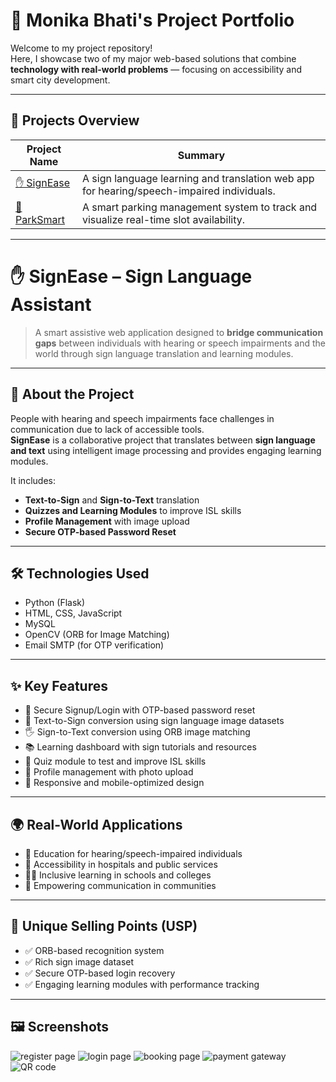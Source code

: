 # 🚀 Monika Bhati's Project Portfolio

Welcome to my project repository!  
Here, I showcase two of my major web-based solutions that combine **technology with real-world problems** — focusing on accessibility and smart city development.

---

## 📁 Projects Overview

| Project Name | Summary |
|--------------|---------|
| [✋ SignEase](#-signease--sign-language-assistant) | A sign language learning and translation web app for hearing/speech-impaired individuals. |
| [🚗 ParkSmart](#-parksmart--smart-parking-management-system) | A smart parking management system to track and visualize real-time slot availability. |

---

# ✋ SignEase – Sign Language Assistant

> A smart assistive web application designed to **bridge communication gaps** between individuals with hearing or speech impairments and the world through sign language translation and learning modules.

---

## 📖 About the Project

People with hearing and speech impairments face challenges in communication due to lack of accessible tools.  
**SignEase** is a collaborative project that translates between **sign language and text** using intelligent image processing and provides engaging learning modules.

It includes:
- **Text-to-Sign** and **Sign-to-Text** translation
- **Quizzes and Learning Modules** to improve ISL skills
- **Profile Management** with image upload
- **Secure OTP-based Password Reset**

---

## 🛠️ Technologies Used

- Python (Flask)
- HTML, CSS, JavaScript
- MySQL
- OpenCV (ORB for Image Matching)
- Email SMTP (for OTP verification)

---

## ✨ Key Features

- 🔐 Secure Signup/Login with OTP-based password reset  
- 🧠 Text-to-Sign conversion using sign language image datasets  
- 🖐️ Sign-to-Text conversion using ORB image matching  
- 📚 Learning dashboard with sign tutorials and resources  
- 🎯 Quiz module to test and improve ISL skills  
- 👤 Profile management with photo upload  
- 📱 Responsive and mobile-optimized design  

---

## 🌍 Real-World Applications

- 🏫 Education for hearing/speech-impaired individuals  
- 🏥 Accessibility in hospitals and public services  
- 🧑‍🏫 Inclusive learning in schools and colleges  
- 🤝 Empowering communication in communities  

---

## 🎯 Unique Selling Points (USP)

- ✅ ORB-based recognition system  
- ✅ Rich sign image dataset  
- ✅ Secure OTP-based login recovery  
- ✅ Engaging learning modules with performance tracking  

---

## 🖼️ Screenshots

![register page](https://github.com/user-attachments/assets/5db1160e-74b6-4116-bdc8-e5645c765a56)
![login page](https://github.com/user-attachments/assets/246e1570-71e4-4838-94b5-7df54e2621c3)
![booking page](https://github.com/user-attachments/assets/cda3abb3-de88-4a02-9d54-4c598a14b220)
![payment gateway](https://github.com/user-attachments/assets/ac6d0725-fe30-4a7b-ab6a-59f907c0e4d1)
![QR code](https://github.com/user-attachments/assets/47648af6-3855-4a02-a3ca-0b7df2089151)

